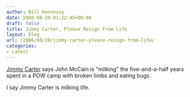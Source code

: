 ```yaml
---
author: Bill Hennessy
date: 2008-08-29 01:22:45+00:00
draft: false
title: Jimmy Carter, Please Resign From Life
layout: blog
url: /2008/08/28/jimmy-carter-please-resign-from-life/
categories:
- Latest
---
```


[Jimmy Carter](https://elections.foxnews.com/2008/08/28/former-president-carter-mccain-milking-pow-experience/) says John McCain is "milking" the five-and-a-half years spent in a POW camp with broken limbs and eating bugs. 

I say Jimmy Carter is milking life.
